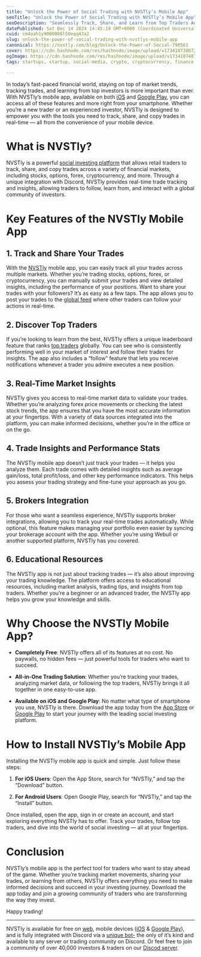 ```yaml
---
title: "Unlock the Power of Social Trading with NVSTly’s Mobile App"
seoTitle: "Unlock the Power of Social Trading with NVSTly’s Mobile App"
seoDescription: "Seamlessly Track, Share, and Learn from Top Traders Anytime, Anywhere with NVSTly’s Free Mobile App."
datePublished: Sat Dec 14 2024 14:45:19 GMT+0000 (Coordinated Universal Time)
cuid: cm4oah1y9000008l50eqq43a2
slug: unlock-the-power-of-social-trading-with-nvstlys-mobile-app
canonical: https://nvstly.com/blog/Unlock-the-Power-of-Social-790561
cover: https://cdn.hashnode.com/res/hashnode/image/upload/v1734187386726/3174afaa-2fde-46f2-8a83-23506f4f7679.png
ogImage: https://cdn.hashnode.com/res/hashnode/image/upload/v1734187487656/e925cb07-b4e1-431c-916a-edf8ee713850.png
tags: startups, startup, social-media, crypto, cryptocurrency, finance, fintech, social-network, trading, investing, stocks, social-trading, stock-market, retail-trading, social-investing

---
```


In today’s fast-paced financial world, staying on top of market trends, tracking trades, and learning from top investors is more important than ever. With NVSTly’s mobile app, available on both [iOS](https://nvstly.com/go/ios) and [Google Play](https://nvstly.com/go/android), you can access all of these features and more right from your smartphone. Whether you’re a new trader or an experienced investor, NVSTly is designed to empower you with the tools you need to track, share, and copy trades in real-time — all from the convenience of your mobile device.

# **What is NVSTly?**

NVSTly is a powerful [social investing platform](https://nvstly.com/) that allows retail traders to track, share, and copy trades across a variety of financial markets, including stocks, options, forex, cryptocurrency, and more. Through a unique integration with Discord, NVSTly provides real-time trade tracking and insights, allowing traders to follow, learn from, and interact with a global community of investors.

# **Key Features of the NVSTly Mobile App**

## **1\. Track and Share Your Trades**

With the [NVSTly](https://nvstly.com/) mobile app, you can easily track all your trades across multiple markets. Whether you’re trading stocks, options, forex, or cryptocurrency, you can manually submit your trades and view detailed insights, including the performance of your positions. Want to share your trades with your followers? It’s as easy as a few taps. The app allows you to post your trades to the [global feed](https://nvstly.com/trades) where other traders can follow your actions in real-time.

## **2\. Discover Top Traders**

If you’re looking to learn from the best, NVSTly offers a unique leaderboard feature that ranks [top traders](https://nvstly.com/ranks) globally. You can see who is consistently performing well in your market of interest and follow their trades for insights. The app also includes a “follow” feature that lets you receive notifications whenever a trader you admire executes a new position.

## **3\. Real-Time Market Insights**

NVSTly gives you access to real-time market data to validate your trades. Whether you’re analyzing forex price movements or checking the latest stock trends, the app ensures that you have the most accurate information at your fingertips. With a variety of data sources integrated into the platform, you can make informed decisions, whether you’re in the office or on the go.

## **4\. Trade Insights and Performance Stats**

The NVSTly mobile app doesn’t just track your trades — it helps you analyze them. Each trade comes with detailed insights such as average gain/loss, total profit/loss, and other key performance indicators. This helps you assess your trading strategy and fine-tune your approach as you go.

## **5\. Brokers Integration**

For those who want a seamless experience, NVSTly supports broker integrations, allowing you to track your real-time trades automatically. While optional, this feature makes managing your portfolio even easier by syncing your brokerage account with the app. Whether you’re using Webull or another supported platform, NVSTly has you covered.

## **6\. Educational Resources**

The NVSTly app is not just about tracking trades — it’s also about improving your trading knowledge. The platform offers access to educational resources, including market analysis, trading tips, and insights from top traders. Whether you’re a beginner or an advanced trader, the NVSTly app helps you grow your knowledge and skills.

# **Why Choose the NVSTly Mobile App?**

* **Completely Free**: NVSTly offers all of its features at no cost. No paywalls, no hidden fees — just powerful tools for traders who want to succeed.
    
* **All-in-One Trading Solution**: Whether you’re tracking your trades, analyzing market data, or following the top traders, NVSTly brings it all together in one easy-to-use app.
    
* **Available on iOS and Google Play**: No matter what type of smartphone you use, NVSTly is there. Download the app today from the [App Store](https://nvstly.com/go/ios) or [Google Play](https://nvstly.com/go/android) to start your journey with the leading social investing platform.
    

# **How to Install NVSTly’s Mobile App**

Installing the NVSTly mobile app is quick and simple. Just follow these steps:

1. **For iOS Users**: Open the App Store, search for “NVSTly,” and tap the “Download” button.
    
2. **For Android Users**: Open Google Play, search for “NVSTly,” and tap the “Install” button.
    

Once installed, open the app, sign in or create an account, and start exploring everything NVSTly has to offer. Track your trades, follow top traders, and dive into the world of social investing — all at your fingertips.

# **Conclusion**

NVSTly’s mobile app is the perfect tool for traders who want to stay ahead of the game. Whether you’re tracking market movements, sharing your trades, or learning from others, NVSTly offers everything you need to make informed decisions and succeed in your investing journey. Download the app today and join a growing community of traders who are transforming the way they invest.

Happy trading!

---

NVSTly is available for free on [web](https://nvstly.com/), mobile devices ([iOS](https://apps.apple.com/us/app/nvstly-social-investing/id6475617649) & [Google Play](https://play.google.com/store/apps/details?id=ly.nvst.android)), and is fully integrated with Discord via a [unique bot-](https://discord.com/application-directory/901245095502819358) the only of it’s kind and available to any server or trading community on Discord. Or feel free to join a community of over 40,000 investors & traders on our [Discod server](https://discord.com/invite/rhAvzyzk9J).